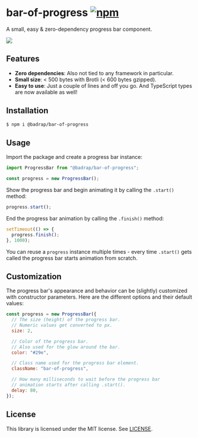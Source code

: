 # bar-of-progress [![npm](https://img.shields.io/npm/v/@badrap/bar-of-progress.svg)](https://www.npmjs.com/package/@badrap/bar-of-progress)

A small, easy & zero-dependency progress bar component.

![](https://user-images.githubusercontent.com/19776768/56576324-b40f1100-65d0-11e9-8332-37411ed01bd8.gif)

## Features

- **Zero dependencies**: Also not tied to any framework in particular.
- **Small size**: < 500 bytes with Brotli (< 600 bytes gzipped).
- **Easy to use**: Just a couple of lines and off you go. And TypeScript types are now available as well!

## Installation

```sh
$ npm i @badrap/bar-of-progress
```

## Usage

Import the package and create a progress bar instance:

```js
import ProgressBar from "@badrap/bar-of-progress";

const progress = new ProgressBar();
```

Show the progress bar and begin animating it by calling the `.start()` method:

```js
progress.start();
```

End the progress bar animation by calling the `.finish()` method:

```js
setTimeout(() => {
  progress.finish();
}, 1000);
```

You can reuse a `progress` instance multiple times - every time `.start()` gets called the progress bar starts animation from scratch.

## Customization

The progress bar's appearance and behavior can be (slightly) customized with constructor parameters. Here are the different options and their default values:

```js
const progress = new ProgressBar({
  // The size (height) of the progress bar.
  // Numeric values get converted to px.
  size: 2,

  // Color of the progress bar.
  // Also used for the glow around the bar.
  color: "#29e",

  // Class name used for the progress bar element.
  className: "bar-of-progress",

  // How many milliseconds to wait before the progress bar
  // animation starts after calling .start().
  delay: 80,
});
```

## License

This library is licensed under the MIT license. See [LICENSE](./LICENSE).
